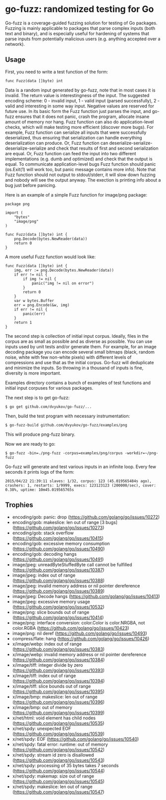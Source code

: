 # go-fuzz: randomized testing for Go

Go-fuzz is a coverage-guided fuzzing solution for testing of Go packages.
Fuzzing is mainly applicable to packages that parse complex inputs (both text
and binary), and is especially useful for hardening of systems that parse inputs
from potentially malicious users (e.g. anything accepted over a network).

## Usage

First, you need to write a test function of the form:
```
func Fuzz(data []byte) int
```
Data is a random input generated by go-fuzz, note that in most cases it is
invalid. The return value is interestingness of the input. The suggested
encoding scheme: 0 - invalid input, 1 - valid input (parsed successfully),
2 - valid and interesting in some way input. Negative values are reserved for
future use. In its basic form the Fuzz function just parses the input, and
go-fuzz ensures that it does not panic, crash the program, allocate insane
amount of memory nor hang. Fuzz function can also do application-level checks,
which will make testing more efficient (discover more bugs). For example,
Fuzz function can serialize all inputs that were successfully deserialized,
thus ensuring that serialization can handle everything deserialization can
produce. Or, Fuzz function can deserialize-serialize-deserialize-serialize
and check that results of first and second serialization are equal. Or, Fuzz
function can feed the input into two different implementations (e.g. dumb and
optimized) and check that the output is equal. To communicate application-level
bugs Fuzz function should panic (os.Exit(1) will work too, but panic message
contains more info). Note that Fuzz function should not output to stdout/stderr,
it will slow down fuzzing and nobody will see the output anyway. The exection
is printing info about a bug just before panicing.

Here is an example of a simple Fuzz function for image/png package:
```
package png

import (
	"bytes"
	"image/png"
)

func Fuzz(data []byte) int {
	png.Decode(bytes.NewReader(data))
	return 0
}
```

A more useful Fuzz function would look like:
```
func Fuzz(data []byte) int {
	img, err := png.Decode(bytes.NewReader(data))
	if err != nil {
		if img != nil {
			panic("img != nil on error")
		}
		return 0
	}
	var w bytes.Buffer
	err = png.Encode(&w, img)
	if err != nil {
		panic(err)
	}
	return 1
}
```

The second step is collection of initial input corpus. Ideally, files in the
corpus are as small as possible and as diverse as possible. You can use inputs
used by unit tests and/or generate them. For example, for an image decoding
package you can encode several small bitmaps (black, random noise, white with
few non-white pixels) with different levels of compressions and use that as the
initial corpus. Go-fuzz will deduplicate and minimize the inputs. So throwing in
a thousand of inputs is fine, diversity is more important.

Examples directory contains a bunch of examples of test functions and initial
input corpuses for various packages.

The next step is to get go-fuzz:
```
$ go get github.com/dvyukov/go-fuzz/...
```

Then, build the test program with necessary instrumentation:
```
$ go-fuzz-build github.com/dvyukov/go-fuzz/examples/png
```
This will produce png-fuzz binary.

Now we are ready to go:
```
$ go-fuzz -bin=./png-fuzz -corpus=examples/png/corpus -workdir=~/png-fuzz
```
Go-fuzz will generate and test various inputs in an infinite loop. Every few
seconds it prints logs of the form:
```
2015/04/22 21:39:11 slaves: 1/32, corpus: 123 (45.019565484s ago), crashers: 1, restarts: 1/9999, execs: 123123123 (200000/sec), cover: 0.38%, uptime: 10m45.019565765s
```


## Trophies

- encoding/gob: panic: drop (https://github.com/golang/go/issues/10272)
- encoding/gob: makeslice: len out of range [3 bugs] (https://github.com/golang/go/issues/10273)
- encoding/gob: stack overflow (https://github.com/golang/go/issues/10415)
- encoding/gob: excessive memory consumption (https://github.com/golang/go/issues/10490)
- encoding/gob: decoding hangs (https://github.com/golang/go/issues/10491)
- image/jpeg: unreadByteStuffedByte call cannot be fulfilled (https://github.com/golang/go/issues/10387)
- image/jpeg: index out of range (https://github.com/golang/go/issues/10388)
- image/jpeg: invalid memory address or nil pointer dereference (https://github.com/golang/go/issues/10389)
- image/jpeg: Decode hangs (https://github.com/golang/go/issues/10413)
- image/jpeg: excessive memory usage (https://github.com/golang/go/issues/10532)
- image/png: slice bounds out of range (https://github.com/golang/go/issues/10414)
- image/png: interface conversion: color.Color is color.NRGBA, not color.RGBA (https://github.com/golang/go/issues/10423)
- image/png: nil deref (https://github.com/golang/go/issues/10493)
- compress/flate: hang (https://github.com/golang/go/issues/10426)
- x/image/webp: index out of range (https://github.com/golang/go/issues/10383)
- x/image/webp: invalid memory address or nil pointer dereference (https://github.com/golang/go/issues/10384)
- x/image/tiff: integer divide by zero (https://github.com/golang/go/issues/10393)
- x/image/tiff: index out of range (https://github.com/golang/go/issues/10394)
- x/image/tiff: slice bounds out of range (https://github.com/golang/go/issues/10395)
- x/image/bmp: makeslice: len out of range (https://github.com/golang/go/issues/10396)
- x/image/bmp: out of memory (https://github.com/golang/go/issues/10399)
- x/net/html: void element <link> has child nodes (https://github.com/golang/go/issues/10535)
- x/net/spdy: unexpected EOF (https://github.com/golang/go/issues/10539)
- x/net/spdy: EOF (https://github.com/golang/go/issues/10540)
- x/net/spdy: fatal error: runtime: out of memory (https://github.com/golang/go/issues/10542)
- x/net/spdy: stream id zero is disallowed (https://github.com/golang/go/issues/10543)
- x/net/spdy: processing of 35 bytes takes 7 seconds (https://github.com/golang/go/issues/10544)
- x/net/spdy: makemap: size out of range (https://github.com/golang/go/issues/10545)
- x/net/spdy: makeslice: len out of range (https://github.com/golang/go/issues/10547)
